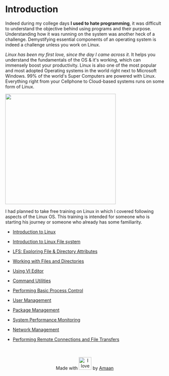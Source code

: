 # Introduction

Indeed during my college days **I used to hate programming**, it was difficult to understand the objective behind using programs and their purpose. Understanding how it was running on the system was another heck of a challenge. Demystifying essential components of an operating system is indeed a challenge unless you work on Linux.


*Linux has been my first love, since the day I came across it*. It helps you understand the fundamentals of the OS & it's working, which can immensely boost your productivity. Linux is also one of the most popular and most adopted Operating systems in the world right next to Microsoft Windows. 99% of the world's Super Computers are powered with Linux. Everything right from your Cellphone to Cloud-based systems runs on some form of Linux.

<img src="https://global-uploads.webflow.com/5d71c5b5ed21579fe7c3535a/5e4b3d5264f7f54d7b331ac2_server-operating-system-market-share-2018.png" height="350"></img>

I had planned to take free training on Linux in which I covered following aspects of the Linux OS. This training is intended for someone who is starting his journey or someone who already has some familiarity.

- [Introduction to Linux](Training_Day1.md)

- [Introduction to Linux File system](Training_Day2.md)

- [LFS: Exploring File & Directory Attributes](Training_Day3.md)

- [Working with Files and Directories](Training_Day4.md)

- [Using VI Editor](Training_Day6.md)

- [Command Utilities](Training_Day5.md)

- [Performing Basic Process Control](Training_Day7.md)

- [User Management](Training_Day7.md)

- [Package Management](Training_Day8.md)

- [System Performance Monitoring](Training_Day8.md)

- [Network Management](Training_Day9.md)

- [Performing Remote Connections and File Transfers](Training_Day9.md)


<br>
<br>

<div align="center">Made with <img src="https://image.flaticon.com/icons/svg/860/860906.svg" width="40" height="40" title="I love balloons!"> by <a href="https://about.me/amaankhan4u" target="_blank">Amaan</a></div>
